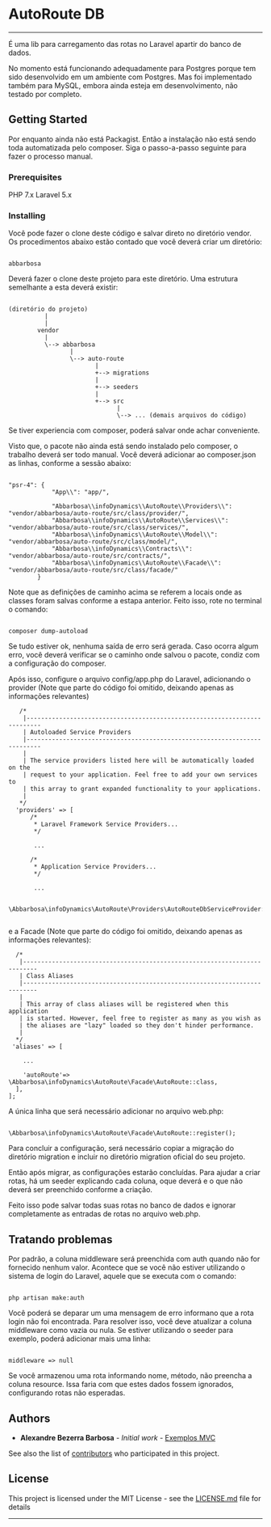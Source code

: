 # AutoRoute DB
------------------------------------------------------------------------------

É uma lib para carregamento das rotas no Laravel apartir do banco de dados.

No momento está funcionando adequadamente para Postgres porque tem sido desenvolvido em um ambiente com Postgres. 
Mas foi implementado também para MySQL, embora ainda esteja em desenvolvimento, não testado por completo.

## Getting Started

Por enquanto ainda não está Packagist. Então a instalação não está sendo toda automatizada pelo composer.
Siga o passo-a-passo seguinte para fazer o processo manual.

### Prerequisites

PHP 7.x
Laravel 5.x

### Installing


Você pode fazer o clone deste código e salvar direto no diretório vendor. Os procedimentos abaixo estão contado que você deverá criar um diretório:

```

abbarbosa

```

Deverá fazer o clone deste projeto para este diretório. Uma estrutura semelhante a esta deverá existir:

```

(diretório do projeto)
          |
          |
        vendor
          |
          \--> abbarbosa
                 |
                 \--> auto-route
                        |
                        +--> migrations
                        |
                        +--> seeders
                        |
                        +--> src
                              |
                              \--> ... (demais arquivos do código)

```

Se tiver experiencia com composer, poderá salvar onde achar conveniente.

Visto que, o pacote não ainda está sendo instalado pelo composer, o trabalho deverá ser todo manual.
Você deverá adicionar ao composer.json as linhas, conforme a sessão abaixo:

```

"psr-4": {
            "App\\": "app/",

            "Abbarbosa\\infoDynamics\\AutoRoute\\Providers\\": "vendor/abbarbosa/auto-route/src/class/provider/",
            "Abbarbosa\\infoDynamics\\AutoRoute\\Services\\": "vendor/abbarbosa/auto-route/src/class/services/",
            "Abbarbosa\\infoDynamics\\AutoRoute\\Model\\": "vendor/abbarbosa/auto-route/src/class/model/",
            "Abbarbosa\\infoDynamics\\Contracts\\": "vendor/abbarbosa/auto-route/src/contracts/",
            "Abbarbosa\\infoDynamics\\AutoRoute\\Facade\\": "vendor/abbarbosa/auto-route/src/class/facade/"
        }
```

Note que as definições de caminho acima se referem a locais onde as classes foram salvas conforme a estapa anterior.
Feito isso, rote no terminal o comando:


```

composer dump-autoload

```

Se tudo estiver ok, nenhuma saída de erro será gerada. Caso ocorra algum erro, você deverá verificar se o caminho onde salvou o pacote, condiz com a configuração do composer.

Após isso, configure o arquivo config/app.php do Laravel, adicionando o provider (Note que parte do código foi omitido, deixando apenas as informações relevantes) 

```
   /*
    |--------------------------------------------------------------------------
    | Autoloaded Service Providers
    |--------------------------------------------------------------------------
    |
    | The service providers listed here will be automatically loaded on the
    | request to your application. Feel free to add your own services to
    | this array to grant expanded functionality to your applications.
    |
   */
  'providers' => [
      /*
       * Laravel Framework Service Providers...
       */
       
       ...

      /*
       * Application Service Providers...
       */

       ...

       \Abbarbosa\infoDynamics\AutoRoute\Providers\AutoRouteDbServiceProvider::class,


```

e a Facade (Note que parte do código foi omitido, deixando apenas as informações relevantes):

```
  /*
   |--------------------------------------------------------------------------
   | Class Aliases
   |--------------------------------------------------------------------------
   |
   | This array of class aliases will be registered when this application
   | is started. However, feel free to register as many as you wish as
   | the aliases are "lazy" loaded so they don't hinder performance.
   |
  */
 'aliases' => [

    ...

    'autoRoute'=> \Abbarbosa\infoDynamics\AutoRoute\Facade\AutoRoute::class,
  ],
];

```


A única linha que será necessário adicionar no arquivo web.php:

```

\Abbarbosa\infoDynamics\AutoRoute\Facade\AutoRoute::register();

```

Para concluir a configuração, será necessário copiar a migração do diretório migration e incluir no diretório migration oficial do seu projeto.

Então após migrar, as configurações estarão concluídas.
Para ajudar a criar rotas, há um seeder explicando cada coluna, oque deverá e o que não deverá ser preenchido conforme a criação.

Feito isso pode salvar todas suas rotas no banco de dados e ignorar completamente as entradas de rotas no arquivo web.php.

## Tratando problemas

Por padrão, a coluna middleware será preenchida com auth quando não for fornecido nenhum valor. Acontece que se você não estiver utilizando o sistema de login do Laravel, aquele que se executa com o comando:

```

php artisan make:auth

```

Você poderá se deparar um uma mensagem de erro informano que a rota login não foi encontrada. Para resolver isso, você deve atualizar a coluna middleware como vazia ou nula. Se estiver utilizando o seeder para exemplo, poderá adicionar mais uma linha:

```

middleware => null

```

Se você armazenou uma rota informando nome, método, não preencha a coluna resource. Issa faria com que estes dados fossem ignorados, configurando rotas não esperadas.

## Authors

* **Alexandre Bezerra Barbosa** - *Initial work* - [Exemplos MVC](https://github.com/alxbbarbosa)

See also the list of [contributors](https://github.com/alxbbarbosa/auto-route-db/contributors) who participated in this project.

## License

This project is licensed under the MIT License - see the [LICENSE.md](LICENSE.md) file for details

------------------------------------------------------------------------------
